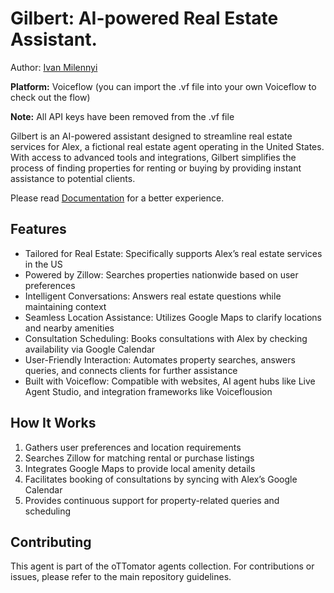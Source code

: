 # Gilbert: AI-powered Real Estate Assistant.

Author: [Ivan Milennyi](https://stellular-halva-641b23.netlify.app/)

**Platform:** Voiceflow (you can import the .vf file into your own Voiceflow to check out the flow)

**Note:** All API keys have been removed from the .vf file

Gilbert is an AI-powered assistant designed to streamline real estate services for Alex, a fictional real estate agent operating in the United States. With access to advanced tools and integrations, Gilbert simplifies the process of finding properties for renting or buying by providing instant assistance to potential clients.

Please read [Documentation](https://ivans-organization-61.gitbook.io/gilbert-ai-docs) for a better experience.

## Features

- Tailored for Real Estate: Specifically supports Alex’s real estate services in the US
- Powered by Zillow: Searches properties nationwide based on user preferences
- Intelligent Conversations: Answers real estate questions while maintaining context
- Seamless Location Assistance: Utilizes Google Maps to clarify locations and nearby amenities
- Consultation Scheduling: Books consultations with Alex by checking availability via Google Calendar
- User-Friendly Interaction: Automates property searches, answers queries, and connects clients for further assistance
- Built with Voiceflow: Compatible with websites, AI agent hubs like Live Agent Studio, and integration frameworks like Voiceflousion

## How It Works

1. Gathers user preferences and location requirements
2. Searches Zillow for matching rental or purchase listings
3. Integrates Google Maps to provide local amenity details
4. Facilitates booking of consultations by syncing with Alex’s Google Calendar
5. Provides continuous support for property-related queries and scheduling

## Contributing

This agent is part of the oTTomator agents collection. For contributions or issues, please refer to the main repository guidelines.
